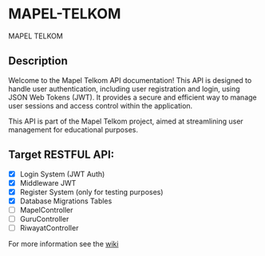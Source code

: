 # MAPEL-TELKOM
MAPEL TELKOM
## Description
Welcome to the Mapel Telkom API documentation! This API is designed to handle user authentication, including user registration and login, using JSON Web Tokens (JWT). It provides a secure and efficient way to manage user sessions and access control within the application.

This API is part of the Mapel Telkom project, aimed at streamlining user management for educational purposes.

## Target RESTFUL API:
 - [x] Login System (JWT Auth)
 - [x] Middleware JWT
 - [x] Register System (only for testing purposes)
 - [x] Database Migrations Tables
 - [ ] MapelController
 - [ ] GuruController
 - [ ] RiwayatController

For more information see the [wiki](https://github.com/shinyPy/mapel_telkom/wiki) 

